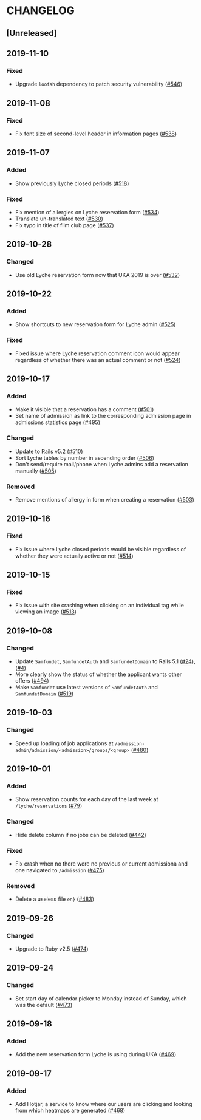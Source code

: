# CHANGELOG

## [Unreleased]

## 2019-11-10

### Fixed

- Upgrade `loofah` dependency to patch security vulnerability ([#546](https://github.com/Samfundet/Samfundet/pull/546))

## 2019-11-08

### Fixed

- Fix font size of second-level header in information pages ([#538](https://github.com/Samfundet/Samfundet/pull/538))

## 2019-11-07

### Added

- Show previously Lyche closed periods ([#518](https://github.com/Samfundet/Samfundet/issues/518))

### Fixed

- Fix mention of allergies on Lyche reservation form ([#534](https://github.com/Samfundet/Samfundet/issues/534))
- Translate un-translated text ([#530](https://github.com/Samfundet/Samfundet/issues/530))
- Fix typo in title of film club page ([#537](https://github.com/Samfundet/Samfundet/issues/537))

## 2019-10-28

### Changed

- Use old Lyche reservation form now that UKA 2019 is over ([#532](https://github.com/Samfundet/Samfundet/pull/532))

## 2019-10-22

### Added

- Show shortcuts to new reservation form for Lyche admin ([#525](https://github.com/Samfundet/Samfundet/pull/525))

### Fixed

- Fixed issue where Lyche reservation comment icon would appear regardless of whether there was an actual comment or not ([#524](https://github.com/Samfundet/Samfundet/issues/524))

## 2019-10-17

### Added

- Make it visible that a reservation has a comment ([#501](https://github.com/Samfundet/Samfundet/issues/501))
- Set name of admission as link to the corresponding admission page in admissions statistics page ([#495](https://github.com/Samfundet/Samfundet/issues/495))

### Changed

- Update to Rails v5.2 ([#510](https://github.com/Samfundet/Samfundet/pull/510))
- Sort Lyche tables by number in ascending order ([#506](https://github.com/Samfundet/Samfundet/issues/506))
- Don't send/require mail/phone when Lyche admins add a reservation manually ([#505](https://github.com/Samfundet/Samfundet/issues/505))

### Removed

- Remove mentions of allergy in form when creating a reservation ([#503](https://github.com/Samfundet/Samfundet/issues/503))

## 2019-10-16

### Fixed

- Fix issue where Lyche closed periods would be visible regardless of whether they were actually active or not ([#514](https://github.com/Samfundet/Samfundet/issues/514))

## 2019-10-15

### Fixed

- Fix issue with site crashing when clicking on an individual tag while viewing an image ([#513](https://github.com/Samfundet/Samfundet/issues/513))

## 2019-10-08

### Changed

- Update `Samfundet`, `SamfundetAuth` and `SamfundetDomain` to Rails 5.1 ([#24](https://github.com/Samfundet/SamfundetAuth/pull/24)), ([#4](https://github.com/Samfundet/SamfundetDomain/pull/4))
- More clearly show the status of whether the applicant wants other offers ([#494](https://github.com/Samfundet/Samfundet/issues/494))
- Make `Samfundet` use latest versions of `SamfundetAuth` and `SamfundetDomain` ([#519](https://github.com/Samfundet/Samfundet/pull/519))

## 2019-10-03

### Changed

- Speed up loading of job applications at `/admission-admin/admission/<admission>/groups/<group>` ([#480](https://github.com/Samfundet/Samfundet/issues/480))

## 2019-10-01

### Added

- Show reservation counts for each day of the last week at `/lyche/reservations` ([#79](https://github.com/Samfundet/Samfundet/issues/79))

### Changed

- Hide delete column if no jobs can be deleted ([#442](https://github.com/Samfundet/Samfundet/issues/442))

### Fixed

- Fix crash when no there were no previous or current admissiona and one navigated to `/admission` ([#475](https://github.com/Samfundet/Samfundet/issues/475))

### Removed

- Delete a useless file `en}` ([#483](https://github.com/Samfundet/Samfundet/pull/483))

## 2019-09-26

### Changed

- Upgrade to Ruby v2.5 ([#474](https://github.com/Samfundet/Samfundet/pull/474))

## 2019-09-24

### Changed

- Set start day of calendar picker to Monday instead of Sunday, which was the default ([#473](https://github.com/Samfundet/Samfundet/pull/473))

## 2019-09-18

### Added

- Add the new reservation form Lyche is using during UKA ([#469](https://github.com/Samfundet/Samfundet/pull/469))

## 2019-09-17

### Added

- Add Hotjar, a service to know where our users are clicking and looking from which heatmaps are generated ([#468](https://github.com/Samfundet/Samfundet/pull/468))
